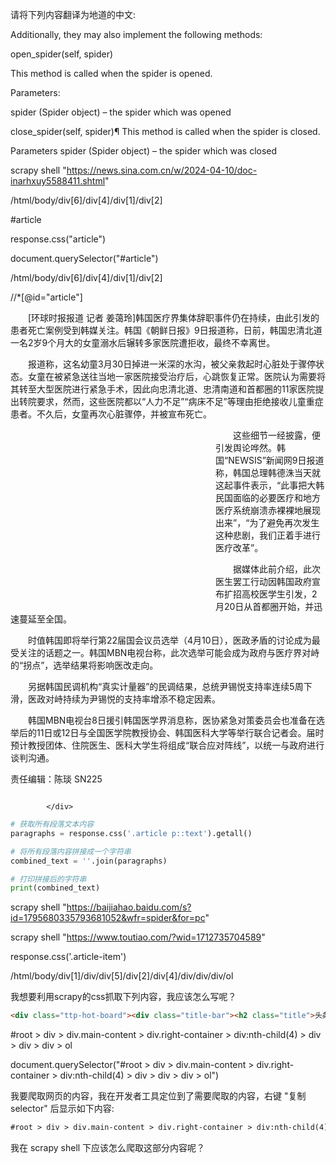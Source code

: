 请将下列内容翻译为地道的中文:

Additionally, they may also implement the following methods:

open_spider(self, spider)

This method is called when the spider is opened.

Parameters:

spider (Spider object) – the spider which was opened


close_spider(self, spider)¶
This method is called when the spider is closed.

Parameters
spider (Spider object) – the spider which was closed


scrapy shell "https://news.sina.com.cn/w/2024-04-10/doc-inarhxuy5588411.shtml"


/html/body/div[6]/div[4]/div[1]/div[2]


#article

response.css("article")

document.querySelector("#article")

/html/body/div[6]/div[4]/div[1]/div[2]


//*[@id="article"]


<div class="article" id="article">
				<p>　　[环球时报报道 记者 姜蔼玲]韩国医疗界集体辞职事件仍在持续，由此引发的患者死亡案例受到韩媒关注。韩国《朝鲜日报》9日报道称，日前，韩国忠清北道一名2岁9个月大的女童溺水后辗转多家医院遭拒收，最终不幸离世。</p>
<p>　　报道称，这名幼童3月30日掉进一米深的水沟，被父亲救起时心脏处于骤停状态。女童在被紧急送往当地一家医院接受治疗后，心跳恢复正常。医院认为需要将其转至大型医院进行紧急手术，因此向忠清北道、忠清南道和首都圈的11家医院提出转院要求，然而，这些医院都以“人力不足”“病床不足”等理由拒绝接收儿童重症患者。不久后，女童再次心脏骤停，并被宣布死亡。</p>
<div id="ad_44086" class="otherContent_01" style="display: block; margin: 10px 20px 10px 0px; float: left; overflow: hidden; clear: both; padding: 4px; width: 300px; height: 250px;"><ins class="sinaads sinaads-done" id="Sinads49447" data-ad-pdps="PDPS000000044089" data-ad-status="done" style="display: block; overflow: hidden; text-decoration: none;"><ins style="text-decoration:none;margin:0px auto;width:300px;display:block;position:relative;overflow:hidden;"><iframe adtypeturning="false" width="300px" height="250px" frameborder="0" marginwidth="0" marginheight="0" vspace="0" hspace="0" allowtransparency="true" scrolling="no" sandbox="allow-popups allow-same-origin allow-scripts allow-top-navigation-by-user-activation allow-popups-to-escape-sandbox" src="javascript:'<html><body style=background:transparent;></body></html>'" id="sinaadtk_sandbox_id_7" style="float:left;" name="sinaadtk_sandbox_id_7"></iframe></ins></ins></div><p>　　这些细节一经披露，便引发舆论哗然。韩国“NEWSIS”新闻网9日报道称，韩国总理韩德洙当天就这起事件表示，“此事把大韩民国面临的必要医疗和地方医疗系统崩溃赤裸裸地展现出来”，“为了避免再次发生这种悲剧，我们正着手进行医疗改革”。</p>
<p>　　据媒体此前介绍，此次医生罢工行动因韩国政府宣布扩招高校医学生引发，2月20日从首都圈开始，并迅速蔓延至全国。</p>
<p>　　时值韩国即将举行第22届国会议员选举（4月10日），医政矛盾的讨论成为最受关注的话题之一。韩国MBN电视台称，此次选举可能会成为政府与医疗界对峙的“拐点”，选举结果将影响医改走向。</p>
<p>　　另据韩国民调机构“真实计量器”的民调结果，总统尹锡悦支持率连续5周下滑，医政对峙持续为尹锡悦的支持率增添不稳定因素。&nbsp;</p>
<p>　　韩国MBN电视台8日援引韩国医学界消息称，医协紧急对策委员会也准备在选举后的11日或12日与全国医学院教授协会、韩国医科大学等举行联合记者会。届时预计教授团体、住院医生、医科大学生将组成“联合应对阵线”，以统一与政府进行谈判沟通。&nbsp;&nbsp;&nbsp;&nbsp;&nbsp;</p>
								
				  
				
				
<p class="show_author">责任编辑：陈琰 SN225</p><div style="font-size: 0px; height: 0px; clear: both;"></div>
				
			</div>


```python
# 获取所有段落文本内容
paragraphs = response.css('.article p::text').getall()

# 将所有段落内容拼接成一个字符串
combined_text = ''.join(paragraphs)

# 打印拼接后的字符串
print(combined_text)
```

scrapy shell "https://baijiahao.baidu.com/s?id=1795680335793681052&wfr=spider&for=pc"

scrapy shell "https://www.toutiao.com/?wid=1712735704589"

response.css('.article-item')



/html/body/div[1]/div/div[5]/div[2]/div[4]/div/div/div/ol

我想要利用scrapy的css抓取下列内容，我应该怎么写呢？

```html
<div class="ttp-hot-board"><div class="title-bar"><h2 class="title">头条热榜</h2><button type="button" class="refresh">换一换</button></div><ol><li><a aria-label="习近平向中巴两党理论研讨会致贺信，" class="article-item" href="https://www.toutiao.com/article/7355798009130861096/" target="_blank" rel="noopener nofollow"><i class="icon-stick"></i><p class="news-title" title="习近平向中巴两党理论研讨会致贺信">习近平向中巴两党理论研讨会致贺信</p></a></li><li><a aria-label="央媒评马树山举报的县委书记落马，热门事件" class="article-item" href="https://www.toutiao.com/trending/7356086605855064105/?rank=1" target="_blank" rel="noopener nofollow"><span class="news-index num-1">1</span><p class="news-title" title="央媒评马树山举报的县委书记落马">央媒评马树山举报的县委书记落马</p><i class="news-icon hot"></i></a></li><li><a aria-label="三亚湾海滩女子疑裸体拍照 警方回应，新事件上榜" class="article-item" href="https://www.toutiao.com/trending/7355710679610818610/?rank=2" target="_blank" rel="noopener nofollow"><span class="news-index num-2">2</span><p class="news-title" title="三亚湾海滩女子疑裸体拍照 警方回应">三亚湾海滩女子疑裸体拍照 警方回应</p><i class="news-icon new"></i></a></li><li><a aria-label="为春耕增效 促“粮田”变“良田”，" class="article-item" href="https://www.toutiao.com/article/7355684811291558439" target="_blank" rel="noopener nofollow"><span class="news-index num-3">3</span><p class="news-title" title="为春耕增效 促“粮田”变“良田”">为春耕增效 促“粮田”变“良田”</p></a></li><li><a aria-label="官方调查医院开展男性根浴服务，热门事件" class="article-item" href="https://www.toutiao.com/trending/7350650643494784538/?rank=4" target="_blank" rel="noopener nofollow"><span class="news-index num-4">4</span><p class="news-title" title="官方调查医院开展男性根浴服务">官方调查医院开展男性根浴服务</p><i class="news-icon hot"></i></a></li><li><a aria-label="俄放射源未对我国造成影响，" class="article-item" href="https://www.toutiao.com/trending/7356111342048120347/?rank=5" target="_blank" rel="noopener nofollow"><span class="news-index num-5">5</span><p class="news-title" title="俄放射源未对我国造成影响">俄放射源未对我国造成影响</p></a></li><li><a aria-label="妻子生了女儿 男子挨个给亲朋报喜，" class="article-item" href="https://www.toutiao.com/trending/7356088553471737883/?rank=6" target="_blank" rel="noopener nofollow"><span class="news-index num-6">6</span><p class="news-title" title="妻子生了女儿 男子挨个给亲朋报喜">妻子生了女儿 男子挨个给亲朋报喜</p></a></li><li><a aria-label="淄博烧烤赵大爷真被叫去开会了，" class="article-item" href="https://www.toutiao.com/trending/7355362235557871667/?rank=7" target="_blank" rel="noopener nofollow"><span class="news-index num-7">7</span><p class="news-title" title="淄博烧烤赵大爷真被叫去开会了">淄博烧烤赵大爷真被叫去开会了</p></a></li><li><a aria-label="小米SU7第一周交付数据出炉，新事件上榜" class="article-item" href="https://www.toutiao.com/trending/7355741085483663397/?rank=8" target="_blank" rel="noopener nofollow"><span class="news-index num-8">8</span><p class="news-title" title="小米SU7第一周交付数据出炉">小米SU7第一周交付数据出炉</p><i class="news-icon new"></i></a></li><li><a aria-label="马云内网发声：阿里要认清自己，" class="article-item" href="https://www.toutiao.com/trending/7356042376064237609/?rank=9" target="_blank" rel="noopener nofollow"><span class="news-index num-9">9</span><p class="news-title" title="马云内网发声：阿里要认清自己">马云内网发声：阿里要认清自己</p></a></li><li><a aria-label="湖南一女教师小区坠亡 官方介入，" class="article-item" href="https://www.toutiao.com/trending/7356086308218867250/?rank=10" target="_blank" rel="noopener nofollow"><span class="news-index num-10">10</span><p class="news-title" title="湖南一女教师小区坠亡 官方介入">湖南一女教师小区坠亡 官方介入</p></a></li></ol></div>
```
#root > div > div.main-content > div.right-container > div:nth-child(4) > div > div > div > ol

document.querySelector("#root > div > div.main-content > div.right-container > div:nth-child(4) > div > div > div > ol")


我要爬取网页的内容，我在开发者工具定位到了需要爬取的内容，右键 "复制 selector" 后显示如下内容:

```txt
#root > div > div.main-content > div.right-container > div:nth-child(4) > div > div > div > ol
```

我在 scrapy shell 下应该怎么爬取这部分内容呢？